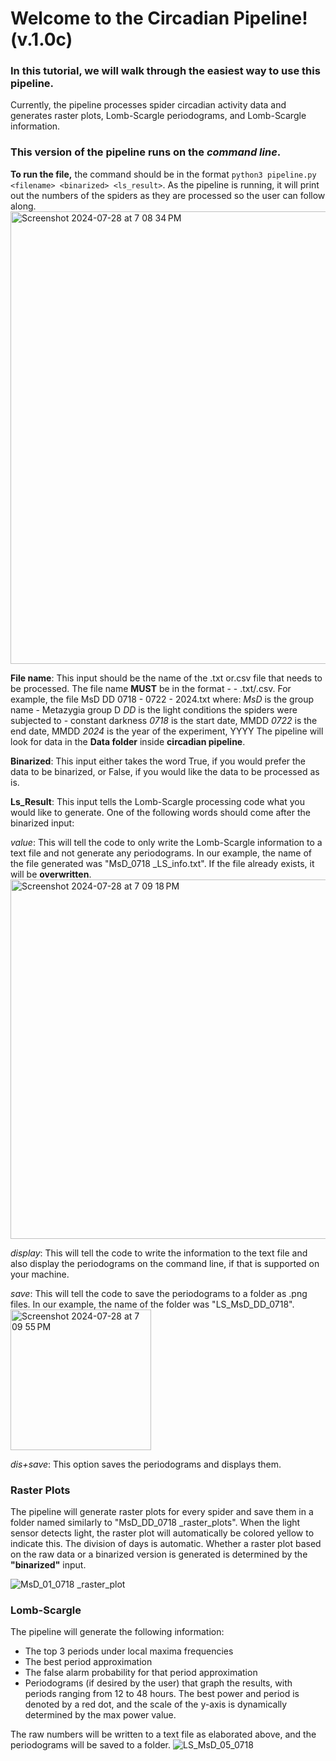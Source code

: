 # Welcome to the Circadian Pipeline! (v.1.0c)
### In this tutorial, we will walk through the easiest way to use this pipeline.
Currently, the pipeline processes spider circadian activity data and generates raster plots, Lomb-Scargle periodograms, and Lomb-Scargle information.
### This version of the pipeline runs on the *command line*. 
**To run the file,** the command should be in the format `python3 pipeline.py <filename> <binarized> <ls_result>`. As the pipeline is running, it will print out the numbers of the spiders as they are processed so the user can follow along. 
<img width="724" alt="Screenshot 2024-07-28 at 7 08 34 PM" src="https://github.com/user-attachments/assets/41a7dbfe-cb00-4bfc-90ac-3d39af5baa69">

**File name**: This input should be the name of the .txt or.csv file that needs to be processed. The file name **MUST** be in the format 
<spider group> <light condition> <start date> - <end date> - <year> .txt/.csv. For example, the file MsD DD 0718 - 0722 - 2024.txt where:
*MsD* is the group name - Metazygia group D
*DD* is the light conditions the spiders were subjected to - constant darkness
*0718* is the start date, MMDD
*0722* is the end date, MMDD
*2024* is the year of the experiment, YYYY
The pipeline will look for data in the **Data folder** inside **circadian pipeline**.

**Binarized**: This input either takes the word True, if you would prefer the data to be binarized, or False, if you would like the data to be processed as is. 

**Ls_Result**: This input tells the Lomb-Scargle processing code what you would like to generate. One of the following words should come after the binarized input:

*value*: This will tell the code to only write the Lomb-Scargle information to a text file and not generate any periodograms. In our example, the name of the file generated was "MsD_0718 _LS_info.txt". If the file already exists, it will be **overwritten**.
<img width="575" alt="Screenshot 2024-07-28 at 7 09 18 PM" src="https://github.com/user-attachments/assets/b834df8d-ae04-4d5e-ab0c-ff9ce1c2e77f">

*display*: This will tell the code to write the information to the text file and also display the periodograms on the command line, if that is supported on your machine. 

*save*: This will tell the code to save the periodograms to a folder as .png files. In our example, the name of the folder was "LS_MsD_DD_0718".
<img width="225" alt="Screenshot 2024-07-28 at 7 09 55 PM" src="https://github.com/user-attachments/assets/7c61c525-9e24-420e-ae25-417239dacfc7"> 

*dis+save*: This option saves the periodograms and displays them.

### Raster Plots
The pipeline will generate raster plots for every spider and save them in a folder named similarly to "MsD_DD_0718 _raster_plots". When the light sensor detects light, the raster plot will automatically be colored yellow to indicate this. The division of days is automatic. Whether a raster plot based on the raw data or a binarized version is generated is determined by the **"binarized"** input. 

![MsD_01_0718 _raster_plot](https://github.com/user-attachments/assets/adfe2235-a8ce-45b9-9d87-3259e16a87b7)

### Lomb-Scargle
The pipeline will generate the following information:
- The top 3 periods under local maxima frequencies
- The best period approximation
- The false alarm probability for that period approximation
- Periodograms (if desired by the user) that graph the results, with periods ranging from 12 to 48 hours. The best power and period is denoted by a red dot, and the scale of the y-axis is dynamically determined by the max power value.

The raw numbers will be written to a text file as elaborated above, and the periodograms will be saved to a folder. 
![LS_MsD_05_0718 ](https://github.com/user-attachments/assets/d62e0b7b-8482-4d11-9b98-512731fe0230)

